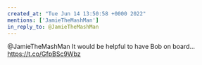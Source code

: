 ```yaml
---
created_at: "Tue Jun 14 13:50:58 +0000 2022"
mentions: ['JamieTheMashMan']
in_reply_to: @JamieTheMashMan
---
```


@JamieTheMashMan It would be helpful to have Bob on board... https://t.co/GfpBSc9Wbz